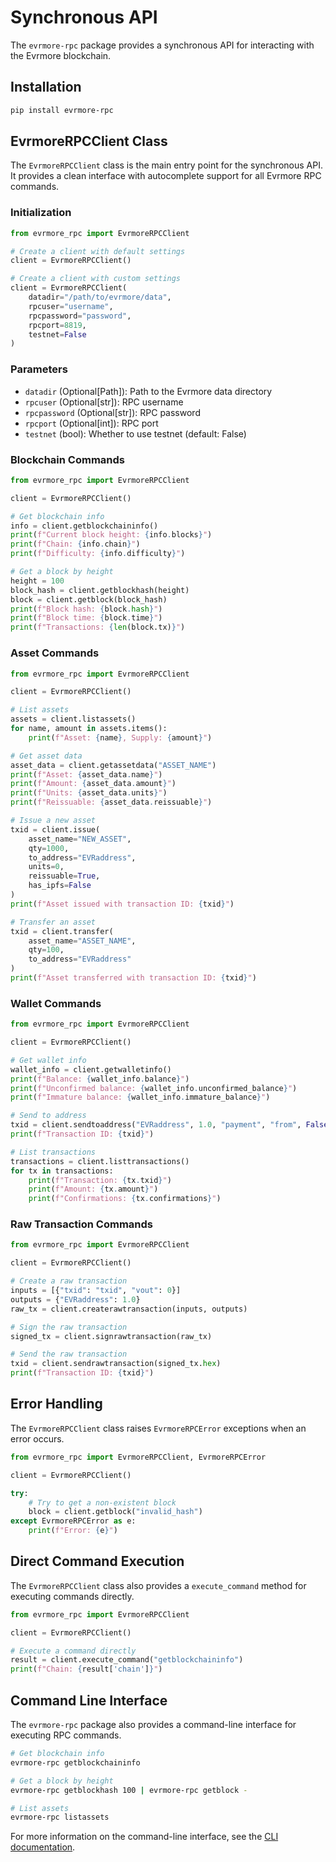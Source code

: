# Synchronous API

The `evrmore-rpc` package provides a synchronous API for interacting with the Evrmore blockchain.

## Installation

```bash
pip install evrmore-rpc
```

## EvrmoreRPCClient Class

The `EvrmoreRPCClient` class is the main entry point for the synchronous API. It provides a clean interface with autocomplete support for all Evrmore RPC commands.

### Initialization

```python
from evrmore_rpc import EvrmoreRPCClient

# Create a client with default settings
client = EvrmoreRPCClient()

# Create a client with custom settings
client = EvrmoreRPCClient(
    datadir="/path/to/evrmore/data",
    rpcuser="username",
    rpcpassword="password",
    rpcport=8819,
    testnet=False
)
```

### Parameters

- `datadir` (Optional[Path]): Path to the Evrmore data directory
- `rpcuser` (Optional[str]): RPC username
- `rpcpassword` (Optional[str]): RPC password
- `rpcport` (Optional[int]): RPC port
- `testnet` (bool): Whether to use testnet (default: False)

### Blockchain Commands

```python
from evrmore_rpc import EvrmoreRPCClient

client = EvrmoreRPCClient()

# Get blockchain info
info = client.getblockchaininfo()
print(f"Current block height: {info.blocks}")
print(f"Chain: {info.chain}")
print(f"Difficulty: {info.difficulty}")

# Get a block by height
height = 100
block_hash = client.getblockhash(height)
block = client.getblock(block_hash)
print(f"Block hash: {block.hash}")
print(f"Block time: {block.time}")
print(f"Transactions: {len(block.tx)}")
```

### Asset Commands

```python
from evrmore_rpc import EvrmoreRPCClient

client = EvrmoreRPCClient()

# List assets
assets = client.listassets()
for name, amount in assets.items():
    print(f"Asset: {name}, Supply: {amount}")

# Get asset data
asset_data = client.getassetdata("ASSET_NAME")
print(f"Asset: {asset_data.name}")
print(f"Amount: {asset_data.amount}")
print(f"Units: {asset_data.units}")
print(f"Reissuable: {asset_data.reissuable}")

# Issue a new asset
txid = client.issue(
    asset_name="NEW_ASSET",
    qty=1000,
    to_address="EVRaddress",
    units=0,
    reissuable=True,
    has_ipfs=False
)
print(f"Asset issued with transaction ID: {txid}")

# Transfer an asset
txid = client.transfer(
    asset_name="ASSET_NAME",
    qty=100,
    to_address="EVRaddress"
)
print(f"Asset transferred with transaction ID: {txid}")
```

### Wallet Commands

```python
from evrmore_rpc import EvrmoreRPCClient

client = EvrmoreRPCClient()

# Get wallet info
wallet_info = client.getwalletinfo()
print(f"Balance: {wallet_info.balance}")
print(f"Unconfirmed balance: {wallet_info.unconfirmed_balance}")
print(f"Immature balance: {wallet_info.immature_balance}")

# Send to address
txid = client.sendtoaddress("EVRaddress", 1.0, "payment", "from", False)
print(f"Transaction ID: {txid}")

# List transactions
transactions = client.listtransactions()
for tx in transactions:
    print(f"Transaction: {tx.txid}")
    print(f"Amount: {tx.amount}")
    print(f"Confirmations: {tx.confirmations}")
```

### Raw Transaction Commands

```python
from evrmore_rpc import EvrmoreRPCClient

client = EvrmoreRPCClient()

# Create a raw transaction
inputs = [{"txid": "txid", "vout": 0}]
outputs = {"EVRaddress": 1.0}
raw_tx = client.createrawtransaction(inputs, outputs)

# Sign the raw transaction
signed_tx = client.signrawtransaction(raw_tx)

# Send the raw transaction
txid = client.sendrawtransaction(signed_tx.hex)
print(f"Transaction ID: {txid}")
```

## Error Handling

The `EvrmoreRPCClient` class raises `EvrmoreRPCError` exceptions when an error occurs.

```python
from evrmore_rpc import EvrmoreRPCClient, EvrmoreRPCError

client = EvrmoreRPCClient()

try:
    # Try to get a non-existent block
    block = client.getblock("invalid_hash")
except EvrmoreRPCError as e:
    print(f"Error: {e}")
```

## Direct Command Execution

The `EvrmoreRPCClient` class also provides a `execute_command` method for executing commands directly.

```python
from evrmore_rpc import EvrmoreRPCClient

client = EvrmoreRPCClient()

# Execute a command directly
result = client.execute_command("getblockchaininfo")
print(f"Chain: {result['chain']}")
```

## Command Line Interface

The `evrmore-rpc` package also provides a command-line interface for executing RPC commands.

```bash
# Get blockchain info
evrmore-rpc getblockchaininfo

# Get a block by height
evrmore-rpc getblockhash 100 | evrmore-rpc getblock -

# List assets
evrmore-rpc listassets
```

For more information on the command-line interface, see the [CLI documentation](index.md#command-line-interface). 